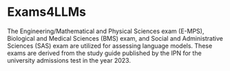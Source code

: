 # Exams4LLMs
The Engineering/Mathematical and Physical Sciences exam (E-MPS), Biological and Medical Sciences (BMS) exam, and Social and Administrative Sciences (SAS) exam are utilized for assessing language models. These exams are derived from the study guide published by the IPN for the university admissions test in the year 2023.
